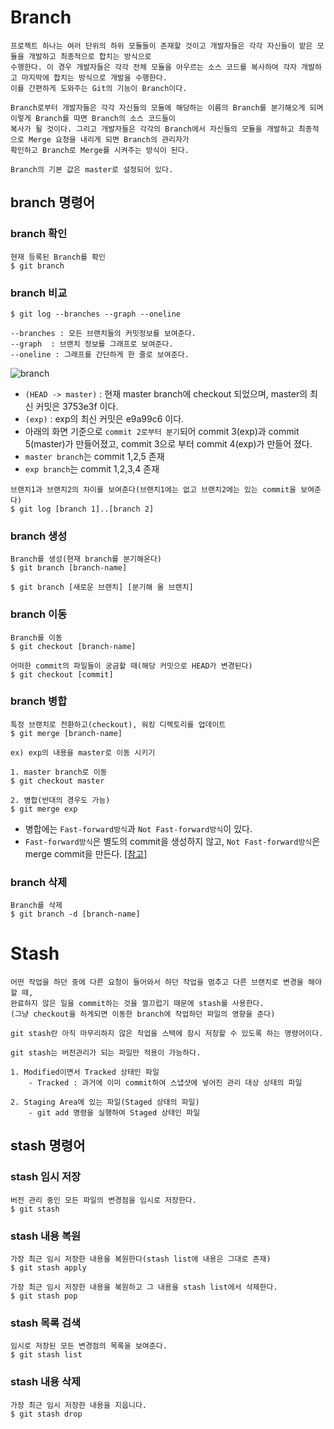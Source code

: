 # Branch

```text
프로젝트 하나는 여러 단위의 하위 모듈들이 존재할 것이고 개발자들은 각각 자신들이 맡은 모듈을 개발하고 최종적으로 합치는 방식으로 
수행한다. 이 경우 개발자들은 각각 전체 모듈을 아우르는 소스 코드를 복사하여 각자 개발하고 마지막에 합치는 방식으로 개발을 수행한다. 
이를 간편하게 도와주는 Git의 기능이 Branch이다.

Branch로부터 개발자들은 각각 자신들의 모듈에 해당하는 이름의 Branch를 분기해오게 되며 이렇게 Branch를 따면 Branch의 소스 코드들이 
복사가 될 것이다. 그리고 개발자들은 각각의 Branch에서 자신들의 모듈을 개발하고 최종적으로 Merge 요청을 내리게 되면 Branch의 관리자가 
확인하고 Branch로 Merge를 시켜주는 방식이 된다.

Branch의 기본 값은 master로 설정되어 있다. 
```

## branch 명령어
### branch 확인
```text
현재 등록된 Branch를 확인
$ git branch
```
### branch 비교
```
$ git log --branches --graph --oneline

--branches : 모든 브랜치들의 커밋정보를 보여준다.
--graph  : 브랜치 정보를 그래프로 보여준다.
--oneline : 그래프를 간단하게 한 줄로 보여준다.
```
![branch](https://github.com/RyuKyeongWoo/TIL/blob/main/Git/img/branch.PNG)
- `(HEAD -> master)` : 현재 master branch에 checkout 되었으며, master의 최신 커밋은 3753e3f 이다.
- `(exp)` : exp의 최신 커밋은 e9a99c6 이다.
- 아래의 화면 기준으로 `commit 2로부터 분기`되어 commit 3(exp)과 commit 5(master)가 만들어졌고, commit 3으로 부터 commit 4(exp)가 만들어 졌다.
- `master branch`는 commit 1,2,5 존재
- `exp branch`는 commit 1,2,3,4 존재

```
브랜치1과 브랜치2의 차이를 보여준다(브랜치1에는 없고 브랜치2에는 있는 commit을 보여준다)
$ git log [branch 1]..[branch 2]
```
### branch 생성
```
Branch를 생성(현재 branch를 분기해온다)
$ git branch [branch-name]

$ git branch [새로운 브랜치] [분기해 올 브랜치]
```
### branch 이동
```
Branch를 이동
$ git checkout [branch-name]

어떠한 commit의 파일들이 궁금할 때(해당 커밋으로 HEAD가 변경된다)
$ git checkout [commit] 
```
### branch 병합
```
특정 브랜치로 전환하고(checkout), 워킹 디렉토리를 업데이트
$ git merge [branch-name]

ex) exp의 내용을 master로 이동 시키기

1. master branch로 이동
$ git checkout master

2. 병합(반대의 경우도 가능)
$ git merge exp

```
* 병합에는 `Fast-forward방식`과 `Not Fast-forward방식`이 있다.
* `Fast-forward방식`은 별도의 commit을 생성하지 않고, `Not Fast-forward방식`은 merge commit을 만든다. 
[[참고]](https://git-scm.com/book/en/v2/Git-Branching-Basic-Branching-and-Merging)
### branch 삭제
```
Branch를 삭제
$ git branch -d [branch-name]
```

# Stash
``` 
어떤 작업을 하던 중에 다른 요청이 들어와서 하던 작업을 멈추고 다른 브랜치로 변경을 해야할 때,
완료하지 않은 일을 commit하는 것을 껄끄럽기 때문에 stash를 사용한다.
(그냥 checkout을 하게되면 이동한 branch에 작업하던 파일의 영향을 준다)

git stash란 아직 마무리하지 않은 작업을 스택에 잠시 저장할 수 있도록 하는 명령어이다.
```
```
git stash는 버전관리가 되는 파일만 적용이 가능하다.

1. Modified이면서 Tracked 상태인 파일
    - Tracked : 과거에 이미 commit하여 스냅샷에 넣어진 관리 대상 상태의 파일

2. Staging Area에 있는 파일(Staged 상태의 파일)
    - git add 명령을 실행하여 Staged 상태인 파일
```
## stash 명령어
### stash 임시 저장
```
버전 관리 중인 모든 파일의 변경점을 임시로 저장한다.
$ git stash
```
### stash 내용 복원
```
가장 최근 임시 저장한 내용을 복원한다(stash list에 내용은 그대로 존재)
$ git stash apply

가장 최근 임시 저장한 내용을 복원하고 그 내용을 stash list에서 삭제한다.
$ git stash pop
```
### stash 목록 검색
```
임시로 저장된 모든 변경점의 목록을 보여준다.
$ git stash list
```
### stash 내용 삭제
```
가장 최근 임시 저장한 내용을 지웁니다.
$ git stash drop
```
